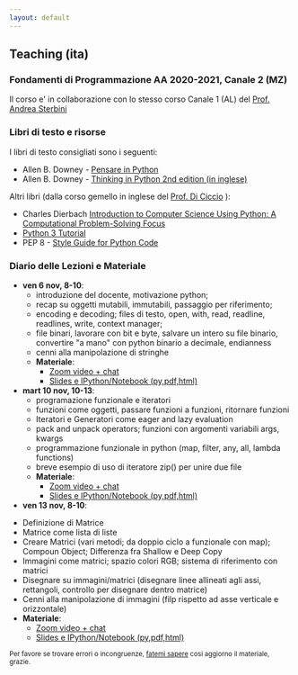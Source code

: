 ```yaml
---
layout: default
---
```


## Teaching (ita) <a name="teaching"></a>

### Fondamenti di Programmazione AA 2020-2021, Canale 2 (MZ)

Il corso e' in collaborazione con lo stesso corso Canale 1 (AL) del [Prof. Andrea Sterbini](https://twiki.di.uniroma1.it/twiki/view/Programmazione1/AA20_21/WebHome)

### Libri di testo e risorse

I libri di testo consigliati sono i seguenti:
 - Allen B. Downey - [Pensare in Python](https://github.com/AllenDowney/ThinkPythonItalian/raw/master/thinkpython_italian.pdf)
 - Allen B. Downey - [Thinking in Python 2nd edition (in inglese)](https://greenteapress.com/wp/think-python-2e/)
 
 Altri libri (dalla corso gemello in inglese del [Prof. Di Ciccio](https://twiki.di.uniroma1.it/twiki/view/ACSAI/Programming/AA2021/WebHome) ):
 - Charles Dierbach [Introduction to Computer Science Using Python: A Computational Problem-Solving Focus](https://cs.kenyon.edu/pub/Main/IntroductiontoComputerScienceIdeas/Introduction_to_Computer_Science_using_Python__A_Computational_Problem-Solving_Focus_Dierbach_2012-12-25.pdf)
 - [Python 3 Tutorial](https://docs.python.org/3/tutorial/)
 - PEP 8 - [Style Guide for Python Code](https://www.python.org/dev/peps/pep-0008/)
 

### Diario delle Lezioni e Materiale

* **ven 6 nov, 8-10**: 
  - introduzione del docente, motivazione python;
  - recap su oggetti mutabili, immutabili, passaggio per riferimento; 
  - encoding e decoding; files di testo, open, with, read, readline, readlines, write, context manager;
  - file binari, lavorare con bit e byte, salvare un intero su file binario, convertire "a mano" con python binario a decimale, endianness
  - cenni alla manipolazione di stringhe
  - **Materiale**: 
    - [Zoom video + chat](https://uniroma1.zoom.us/rec/share/UdsbDxM6ogLhJuM3Pui772dX3xdBoA3jIk9P5I_t3rKE9JQEOm0LnXbtDM9wI1rW.6Y4PUQ8cLbd3tqPW)
    - [Slides e IPython/Notebook (py,pdf,html)](https://drive.google.com/drive/folders/1S_1tGkmgeHiRlVl6z0HXTGVM1LT14Vfp?usp=sharing)
* **mart 10 nov, 10-13**: 
  - programazione funzionale e iteratori
  - funzioni come oggetti, passare funzioni a funzioni, ritornare funzioni
  - Iteratori e Generatori come eager and lazy evaluation
  - pack and unpack operators; funzioni con argomenti variabili args, kwargs
  - programmazione funzionale in python (map, filter, any, all, lambda functions)
  - breve esempio di uso di iteratore zip() per unire due file
  - **Materiale**: 
    - [Zoom video + chat](https://uniroma1.zoom.us/rec/share/5zVZTFfwbgzN5y6nbvLpLx6-P6pMHhv7xk3rMrPztJMTtwkEZWlrUjud3FAAo_fQ.VldSBxz6cT8b_pHv)
    - [Slides e IPython/Notebook (py,pdf,html)](https://drive.google.com/drive/folders/10BAlY4GGOraEHXcEUWYAhUKRCHDbiDbf?usp=sharing)
 * **ven 13 nov, 8-10**: 
  - Definizione di Matrice
  - Matrice come lista di liste
  - Creare Matrici (vari metodi; da doppio ciclo a funzionale con map); Compoun Object; Differenza fra Shallow e Deep Copy
  - Immagini come matrici; spazio colori RGB; sistema di riferimento con matrici
  - Disegnare su immagini/matrici (disegnare linee allineati agli assi, rettangoli, controllo per disegnare dentro matrice)
  - Cenni alla manipolazione di immagini (filp rispetto ad asse verticale e orizzontale)
  - **Materiale**: 
    - [Zoom video + chat]()
    - [Slides e IPython/Notebook (py,pdf,html)]()

<sub>Per favore se trovare errori o incongruenze, [fatemi sapere](mailto:masi@di.uniroma1.it) cosi aggiorno il materiale, grazie.</sub>
